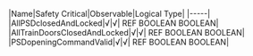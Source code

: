 ﻿

|Name|Safety Critical|Observable|Logical Type|
|-----|
|AllPSDclosedAndLocked|√|√| REF BOOLEAN BOOLEAN|
|AllTrainDoorsClosedAndLocked|√|√| REF BOOLEAN BOOLEAN|
|PSDopeningCommandValid|√|√| REF BOOLEAN BOOLEAN|

